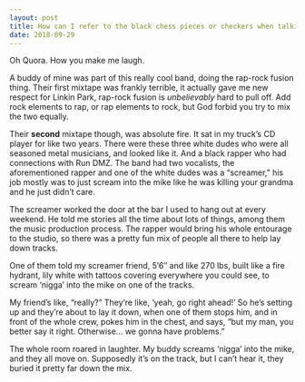 ```yaml
---
layout: post
title: How can I refer to the black chess pieces or checkers when talking to a black person without them saying, &quot;What do you mean black?”
date: 2018-09-29
---
```


<p>Oh Quora. How you make me laugh.</p><p>A buddy of mine was part of this really cool band, doing the rap-rock fusion thing. Their first mixtape was frankly terrible, it actually gave me new respect for Linkin Park, rap-rock fusion is <i>unbelievably</i> hard to pull off. Add rock elements to rap, or rap elements to rock, but God forbid you try to mix the two equally.</p><p>Their <b>second</b> mixtape though, was absolute fire. It sat in my truck’s CD player for like two years. There were these three white dudes who were all seasoned metal musicians, and looked like it. And a black rapper who had connections with Run DMZ. The band had two vocalists, the aforementioned rapper and one of the white dudes was a “screamer,” his job mostly was to just scream into the mike like he was killing your grandma and he just didn’t care.</p><p>The screamer worked the door at the bar I used to hang out at every weekend. He told me stories all the time about lots of things, among them the music production process. The rapper would bring his whole entourage to the studio, so there was a pretty fun mix of people all there to help lay down tracks.</p><p>One of them told my screamer friend, 5′6″ and like 270 lbs, built like a fire hydrant, lily white with tattoos covering everywhere you could see, to scream ‘nigga’ into the mike on one of the tracks.</p><p>My friend’s like, “really?” They’re like, ‘yeah, go right ahead!’ So he’s setting up and they’re about to lay it down, when one of them stops him, and in front of the whole crew, pokes him in the chest, and says, “but my man, you better say it right. Otherwise… we gonna have problems.”</p><p>The whole room roared in laughter. My buddy screams ‘nigga’ into the mike, and they all move on. Supposedly it’s on the track, but I can’t hear it, they buried it pretty far down the mix.</p>
